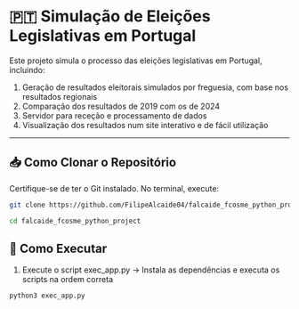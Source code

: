 # 🇵🇹 Simulação de Eleições Legislativas em Portugal 

Este projeto simula o processo das eleições legislativas em Portugal, incluindo:

1. Geração de resultados eleitorais simulados por freguesia, com base nos resultados regionais  
2. Comparação dos resultados de 2019 com os de 2024  
3. Servidor para receção e processamento de dados  
4. Visualização dos resultados num site interativo e de fácil utilização

---

## 📥 Como Clonar o Repositório

Certifique-se de ter o Git instalado. No terminal, execute:

```bash
git clone https://github.com/FilipeAlcaide04/falcaide_fcosme_python_project

cd falcaide_fcosme_python_project
```

## 🐍 Como Executar

1. Execute o script exec_app.py -> Instala as dependências e executa os scripts na ordem correta
```bash
python3 exec_app.py
```


